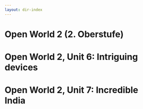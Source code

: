```yaml
---
layout: dir-index
---
```


# Open World 2 (2. Oberstufe)


# Open World 2, Unit 6: Intriguing devices
# Open World 2, Unit 7: Incredible India

<!--stackedit_data:
eyJoaXN0b3J5IjpbLTU1OTk2MjU1OSwtNjU3OTMyOTkyLDE4NT
A3OTUyNzldfQ==
-->